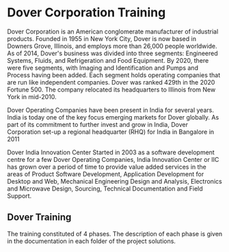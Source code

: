 # Dover Corporation Training

Dover Corporation is an American conglomerate manufacturer of industrial products. Founded in 1955 in New York City, Dover is now based in Downers Grove, Illinois, and employs more than 26,000 people worldwide. 
As of 2014, Dover's business was divided into three segments: Engineered Systems, Fluids, and Refrigeration and Food Equipment. By 2020, there were five segments, with Imaging and Identification and Pumps and Process having been added. 
Each segment holds operating companies that are run like independent companies. Dover was ranked 429th in the 2020 Fortune 500. The company relocated its headquarters to Illinois from New York in mid-2010.

Dover Operating Companies have been present in India for several years. India is today one of the key focus emerging markets for Dover globally. As part of its commitment to further invest and grow in India, Dover Corporation set-up a regional headquarter (RHQ) for India in Bangalore in 2011

Dover India Innovation Center
Started in 2003 as a software development centre for a few Dover Operating Companies, India Innovation Center or IIC has grown over a period of time to provide value added services in the areas of Product Software Development, Application Development for Desktop and Web, Mechanical Engineering Design and Analysis, Electronics and Microwave Design, Sourcing, Technical Documentation and Field Support.

## Dover Training

The training constituted of 4 phases. 
The description of each phase is given in the documentation in each folder of the project solutions.
